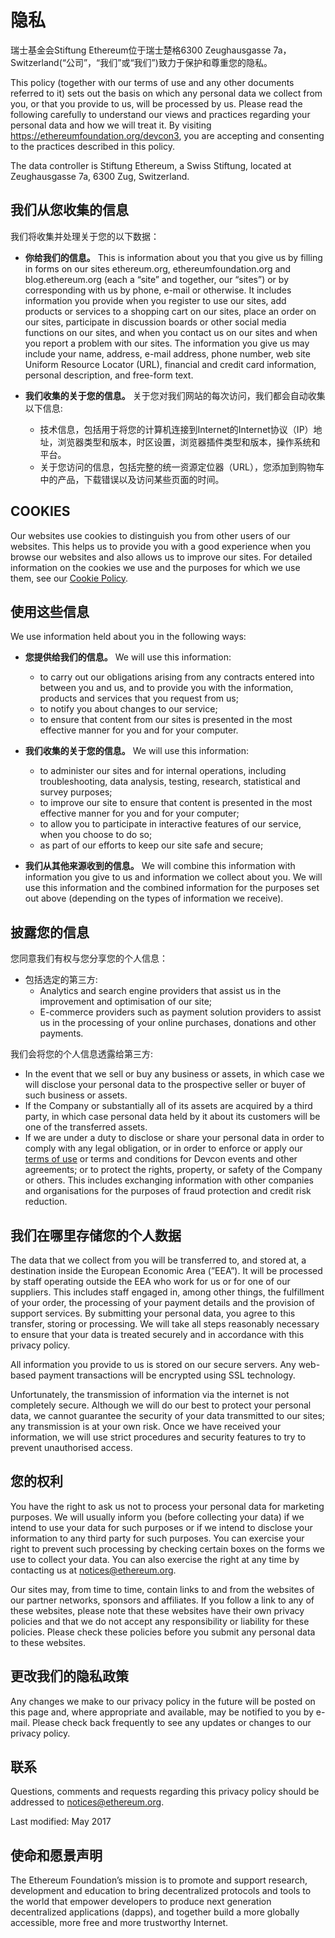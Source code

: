 # 隐私

瑞士基金会Stiftung Ethereum位于瑞士楚格6300 Zeughausgasse 7a，Switzerland(“公司”，“我们”或“我们”)致力于保护和尊重您的隐私。

This policy (together with our terms of use and any other documents referred to it) sets out the basis on which any personal data we collect from you, or that you provide to us, will be processed by us. Please read the following carefully to understand our views and practices regarding your personal data and how we will treat it. By visiting <https://ethereumfoundation.org/devcon3>, you are accepting and consenting to the practices described in this policy.

The data controller is Stiftung Ethereum, a Swiss Stiftung, located at Zeughausgasse 7a, 6300 Zug, Switzerland.

## 我们从您收集的信息

我们将收集并处理关于您的以下数据：

+ **你给我们的信息。**  This is information about you that you give us by filling in forms on our sites ethereum.org, ethereumfoundation.org and blog.ethereum.org (each a “site” and together, our “sites”) or by corresponding with us by phone, e-mail or otherwise. It includes information you provide when you register to use our sites, add products or services to a shopping cart on our sites, place an order on our sites, participate in discussion boards or other social media functions on our sites, and when you contact us on our sites and when you report a problem with our sites. The information you give us may include your name, address, e-mail address, phone number, web site Uniform Resource Locator (URL), financial and credit card information, personal description, and free-form text.

+ **我们收集的关于您的信息。**  关于您对我们网站的每次访问，我们都会自动收集以下信息:
  + 技术信息，包括用于将您的计算机连接到Internet的Internet协议（IP）地址，浏览器类型和版本，时区设置，浏览器插件类型和版本，操作系统和平台。
  + 关于您访问​​的信息，包括完整的统一资源定位器（URL），您添加到购物车中的产品，下载错误以及访问某些页面的时间。

## COOKIES

Our websites use cookies to distinguish you from other users of our websites. This helps us to provide you with a good experience when you browse our websites and also allows us to improve our sites. For detailed information on the cookies we use and the purposes for which we use them, see our [Cookie Policy](./cookie-policy "Cookie Policy").

## 使用这些信息

We use information held about you in the following ways:

+ **您提供给我们的信息。** We will use this information:
  + to carry out our obligations arising from any contracts entered into between you and us, and to provide you  with the information, products and services that you request from us;
  + to notify you about changes to our service;
  + to ensure that content from our sites is presented in the most effective manner for you and for your computer.

+ **我们收集的关于您的信息。** We will use this information:
  + to administer our sites and for internal operations, including troubleshooting, data analysis, testing,  research, statistical and survey purposes;
  + to improve our site to ensure that content is presented in the most effective manner for you and for your  computer;
  + to allow you to participate in interactive features of our service, when you choose to do so;
  + as part of our efforts to keep our site safe and secure;

+ **我们从其他来源收到的信息。** We will combine this information with information you give to us and information we collect about you. We will use this information and the combined information for the purposes set out above (depending on the types of information we receive).

## 披露您的信息

您同意我们有权与您分享您的个人信息：

+ 包括选定的第三方:
  + Analytics and search engine providers that assist us in the improvement and optimisation of our site;
  + E-commerce providers such as payment solution providers to assist us in the processing of your online purchases, donations and other payments.

我们会将您的个人信息透露给第三方:

+ In the event that we sell or buy any business or assets, in which case we will disclose your personal data to the prospective seller or buyer of such business or assets.
+ If the Company or substantially all of its assets are acquired by a third party, in which case personal data held by it about its customers will be one of the transferred assets.
+ If we are under a duty to disclose or share your personal data in order to comply with any legal obligation, or in order to enforce or apply our [terms of use](./terms-of-use "Terms of Use") or terms and conditions for Devcon events and other agreements; or to protect the rights, property, or safety of the Company or others. This includes exchanging information with other companies and organisations for the purposes of fraud protection and credit risk reduction.

## 我们在哪里存储您的个人数据

The data that we collect from you will be transferred to, and stored at, a destination inside the European Economic Area (”EEA”). It will be processed by staff operating outside the EEA who work for us or for one of our suppliers. This includes staff engaged in, among other things, the fulfillment of your order, the processing of your payment details and the provision of support services. By submitting your personal data, you agree to this transfer, storing or processing. We will take all steps reasonably necessary to ensure that your data is treated securely and in accordance with this privacy policy.

All information you provide to us is stored on our secure servers. Any web-based payment transactions will be encrypted using SSL technology.

Unfortunately, the transmission of information via the internet is not completely secure. Although we will do our best to protect your personal data, we cannot guarantee the security of your data transmitted to our sites; any transmission is at your own risk. Once we have received your information, we will use strict procedures and security features to try to prevent unauthorised access.

## 您的权利

You have the right to ask us not to process your personal data for marketing purposes. We will usually inform you (before collecting your data) if we intend to use your data for such purposes or if we intend to disclose your information to any third party for such purposes. You can exercise your right to prevent such processing by checking certain boxes on the forms we use to collect your data. You can also exercise the right at any time by contacting us at notices@ethereum.org.

Our sites may, from time to time, contain links to and from the websites of our partner networks, sponsors and affiliates. If you follow a link to any of these websites, please note that these websites have their own privacy policies and that we do not accept any responsibility or liability for these policies. Please check these policies before you submit any personal data to these websites.

## 更改我们的隐私政策

Any changes we make to our privacy policy in the future will be posted on this page and, where appropriate and available, may be notified to you by e-mail. Please check back frequently to see any updates or changes to our privacy policy.

## 联系

Questions, comments and requests regarding this privacy policy should be addressed to notices@ethereum.org.

Last modified: May 2017

## 使命和愿景声明

The Ethereum Foundation’s mission is to promote and support research, development and education to bring decentralized protocols and tools to the world that empower developers to produce next generation decentralized applications (dapps), and together build a more globally accessible, more free and more trustworthy Internet.

